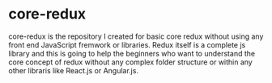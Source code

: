 # core-redux
core-redux is the repository I created for basic core redux without using any front end JavaScript fremwork or libraries. Redux itself is a complete js library and this is going to help the beginners who want to understand the core concept of redux without any complex folder structure or within any other libraris like React.js or Angular.js. 
